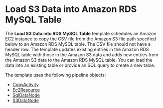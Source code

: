 # Load S3 Data into Amazon RDS MySQL Table<a name="dp-template-copys3tords"></a>

The **Load S3 Data into RDS MySQL Table** template schedules an Amazon EC2 instance to copy the CSV file from the Amazon S3 file path specified below to an Amazon RDS MySQL table\. The CSV file should not have a header row\. The template updates existing entries in the Amazon RDS MySQL table with those in the Amazon S3 data and adds new entries from the Amazon S3 data to the Amazon RDS MySQL table\. You can load the data into an existing table or provide an SQL query to create a new table\.

The template uses the following pipeline objects:
+ [CopyActivity](dp-object-copyactivity.md)
+ [Ec2Resource](dp-object-ec2resource.md)
+ [SqlDataNode](dp-object-sqldatanode.md)
+ [S3DataNode](dp-object-s3datanode.md)